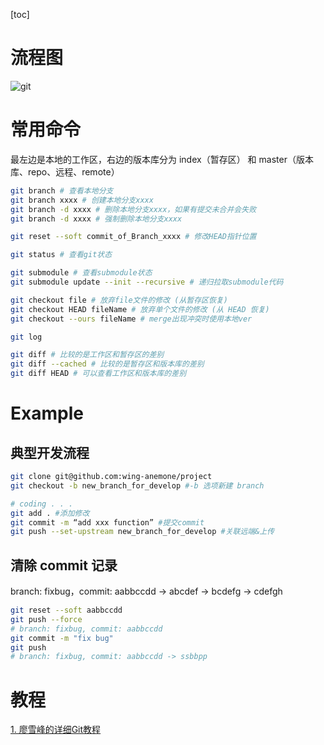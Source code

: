 [toc]

# 流程图



![git](/Users/wing/knowledge/source/git.jpg)

# 常用命令

最左边是本地的工作区，右边的版本库分为 index（暂存区） 和 master（版本库、repo、远程、remote）

```bash
git branch # 查看本地分支
git branch xxxx # 创建本地分支xxxx
git branch -d xxxx # 删除本地分支xxxx，如果有提交未合并会失败
git branch -d xxxx # 强制删除本地分支xxxx

git reset --soft commit_of_Branch_xxxx # 修改HEAD指针位置

git status # 查看git状态

git submodule # 查看submodule状态
git submodule update --init --recursive # 递归拉取submodule代码

git checkout file # 放弃file文件的修改 (从暂存区恢复)
git checkout HEAD fileName # 放弃单个文件的修改 (从 HEAD 恢复)
git checkout --ours fileName # merge出现冲突时使用本地ver

git log 

git diff # 比较的是工作区和暂存区的差别
git diff --cached # 比较的是暂存区和版本库的差别
git diff HEAD # 可以查看工作区和版本库的差别
```



# Example

## 典型开发流程

```bash
git clone git@github.com:wing-anemone/project
git checkout -b new_branch_for_develop #-b 选项新建 branch

# coding . . .
git add . #添加修改
git commit -m “add xxx function” #提交commit
git push --set-upstream new_branch_for_develop #关联远端&上传
```

## 清除 commit 记录

branch: fixbug，commit: aabbccdd -> abcdef -> bcdefg -> cdefgh

```bash	
git reset --soft aabbccdd
git push --force
# branch: fixbug, commit: aabbccdd
git commit -m "fix bug"
git push
# branch: fixbug, commit: aabbccdd -> ssbbpp
```

# 教程

[1. 廖雪峰的详细Git教程](https://www.liaoxuefeng.com/wiki/896043488029600)
